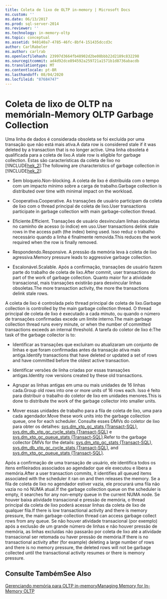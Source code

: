 ```yaml
---
title: Coleta de lixo de OLTP in-memory | Microsoft Docs
ms.custom: ''
ms.date: 06/13/2017
ms.prod: sql-server-2014
ms.reviewer: ''
ms.technology: in-memory-oltp
ms.topic: conceptual
ms.assetid: 940140a7-4785-46fc-8bf4-151435dccd3c
author: CarlRabeler
ms.author: carlrab
ms.openlocfilehash: 23997d3664fb48902d2be08bbb22d2189c832298
ms.sourcegitcommit: ad4d92dce894592a259721a1571b1d8736abacdb
ms.translationtype: MT
ms.contentlocale: pt-BR
ms.lasthandoff: 08/04/2020
ms.locfileid: "87684747"
---
```

# <a name="in-memory-oltp-garbage-collection"></a><span data-ttu-id="97d42-102">Coleta de lixo de OLTP na memória</span><span class="sxs-lookup"><span data-stu-id="97d42-102">In-Memory OLTP Garbage Collection</span></span>
  <span data-ttu-id="97d42-103">Uma linha de dados é considerada obsoleta se foi excluída por uma transação que não está mais ativa.</span><span class="sxs-lookup"><span data-stu-id="97d42-103">A data row is considered stale if it was deleted by a transaction that is no longer active.</span></span> <span data-ttu-id="97d42-104">Uma linha obsoleta é qualificada para a coleta de lixo.</span><span class="sxs-lookup"><span data-stu-id="97d42-104">A stale row is eligible for garbage collection.</span></span> <span data-ttu-id="97d42-105">Estas são características da coleta de lixo no [!INCLUDE[hek_2](../../includes/hek-2-md.md)]:</span><span class="sxs-lookup"><span data-stu-id="97d42-105">The following are characteristics of garbage collection in [!INCLUDE[hek_2](../../includes/hek-2-md.md)]:</span></span>  
  
-   <span data-ttu-id="97d42-106">Sem bloqueio.</span><span class="sxs-lookup"><span data-stu-id="97d42-106">Non-blocking.</span></span> <span data-ttu-id="97d42-107">A coleta de lixo é distribuída com o tempo com um impacto mínimo sobre a carga de trabalho.</span><span class="sxs-lookup"><span data-stu-id="97d42-107">Garbage collection is distributed over time with minimal impact on the workload.</span></span>  
  
-   <span data-ttu-id="97d42-108">Cooperativa.</span><span class="sxs-lookup"><span data-stu-id="97d42-108">Cooperative.</span></span> <span data-ttu-id="97d42-109">As transações de usuário participam da coleta de lixo com o thread principal de coleta de lixo.</span><span class="sxs-lookup"><span data-stu-id="97d42-109">User transactions participate in garbage collection with main garbage-collection thread.</span></span>  
  
-   <span data-ttu-id="97d42-110">Eficiente.</span><span class="sxs-lookup"><span data-stu-id="97d42-110">Efficient.</span></span> <span data-ttu-id="97d42-111">Transações de usuário desvinculam linhas obsoletas no caminho de acesso (o índice) em uso.</span><span class="sxs-lookup"><span data-stu-id="97d42-111">User transactions delink stale rows in the access path (the index) being used.</span></span> <span data-ttu-id="97d42-112">Isso reduz o trabalho necessário quando a linha é finalmente removida.</span><span class="sxs-lookup"><span data-stu-id="97d42-112">This reduces the work required when the row is finally removed.</span></span>  
  
-   <span data-ttu-id="97d42-113">Respondendo.</span><span class="sxs-lookup"><span data-stu-id="97d42-113">Responsive.</span></span> <span data-ttu-id="97d42-114">A pressão da memória leva à coleta de lixo agressiva.</span><span class="sxs-lookup"><span data-stu-id="97d42-114">Memory pressure leads to aggressive garbage collection.</span></span>  
  
-   <span data-ttu-id="97d42-115">Escalonável.</span><span class="sxs-lookup"><span data-stu-id="97d42-115">Scalable.</span></span> <span data-ttu-id="97d42-116">Após a confirmação, transações de usuário fazem parte do trabalho de coleta de lixo.</span><span class="sxs-lookup"><span data-stu-id="97d42-116">After commit, user transactions do part of the work of garbage collection.</span></span> <span data-ttu-id="97d42-117">Quanto maior for a atividade transacional, mais transações existirão para desvincular linhas obsoletas.</span><span class="sxs-lookup"><span data-stu-id="97d42-117">The more transaction activity, the more the transactions delink stale rows.</span></span>  
  
 <span data-ttu-id="97d42-118">A coleta de lixo é controlada pelo thread principal de coleta de lixo.</span><span class="sxs-lookup"><span data-stu-id="97d42-118">Garbage collection is controlled by the main garbage collection thread.</span></span> <span data-ttu-id="97d42-119">O thread principal de coleta de lixo é executado a cada minuto, ou quando o número de transações confirmadas excede um limite interno.</span><span class="sxs-lookup"><span data-stu-id="97d42-119">The main garbage collection thread runs every minute, or when the number of committed transactions exceeds an internal threshold.</span></span> <span data-ttu-id="97d42-120">A tarefa do coletor de lixo é:</span><span class="sxs-lookup"><span data-stu-id="97d42-120">The task of the garbage collector is to:</span></span>  
  
-   <span data-ttu-id="97d42-121">Identificar as transações que excluíram ou atualizaram um conjunto de linhas e que foram confirmadas antes da transação ativa mais antiga.</span><span class="sxs-lookup"><span data-stu-id="97d42-121">Identify transactions that have deleted or updated a set of rows and have committed before the oldest active transaction.</span></span>  
  
-   <span data-ttu-id="97d42-122">Identificar versões de linha criadas por essas transações antigas.</span><span class="sxs-lookup"><span data-stu-id="97d42-122">Identity row versions created by these old transactions.</span></span>  
  
-   <span data-ttu-id="97d42-123">Agrupar as linhas antigas em uma ou mais unidades de 16 linhas cada.</span><span class="sxs-lookup"><span data-stu-id="97d42-123">Group old rows into one or more units of 16 rows each.</span></span> <span data-ttu-id="97d42-124">Isso é feito para distribuir o trabalho do coletor de lixo em unidades menores.</span><span class="sxs-lookup"><span data-stu-id="97d42-124">This is done to distribute the work of the garbage collector into smaller units.</span></span>  
  
-   <span data-ttu-id="97d42-125">Mover essas unidades de trabalho para a fila de coleta de lixo, uma para cada agendador.</span><span class="sxs-lookup"><span data-stu-id="97d42-125">Move these work units into the garbage collection queue, one for each scheduler.</span></span> <span data-ttu-id="97d42-126">Consulte esses DMVs do coletor de lixo para obter os detalhes: [sys.dm_xtp_gc_stats &#40;Transact-SQL&#41;](/sql/relational-databases/system-dynamic-management-views/sys-dm-xtp-gc-stats-transact-sql), [sys.dm_db_xtp_gc_cycle_stats &#40;Transact-SQL&#41;](/sql/relational-databases/system-dynamic-management-views/sys-dm-db-xtp-gc-cycle-stats-transact-sql) e [sys.dm_xtp_gc_queue_stats &#40;Transact-SQL&#41;](/sql/relational-databases/system-dynamic-management-views/sys-dm-xtp-gc-queue-stats-transact-sql).</span><span class="sxs-lookup"><span data-stu-id="97d42-126">Refer to the garbage collector DMVs for the details: [sys.dm_xtp_gc_stats &#40;Transact-SQL&#41;](/sql/relational-databases/system-dynamic-management-views/sys-dm-xtp-gc-stats-transact-sql), [sys.dm_db_xtp_gc_cycle_stats &#40;Transact-SQL&#41;](/sql/relational-databases/system-dynamic-management-views/sys-dm-db-xtp-gc-cycle-stats-transact-sql), and [sys.dm_xtp_gc_queue_stats &#40;Transact-SQL&#41;](/sql/relational-databases/system-dynamic-management-views/sys-dm-xtp-gc-queue-stats-transact-sql).</span></span>  
  
 <span data-ttu-id="97d42-127">Após a confirmação de uma transação de usuário, ele identifica todos os itens enfileirados associados ao agendador que ele executou e libera a memória.</span><span class="sxs-lookup"><span data-stu-id="97d42-127">After a user transaction commits, it identifies all queued items associated with the scheduler it ran on and then releases the memory.</span></span> <span data-ttu-id="97d42-128">Se a fila de coleta de lixo no agendador estiver vazia, ele procurará uma fila não vazia no nó NUMA atual.</span><span class="sxs-lookup"><span data-stu-id="97d42-128">If the garbage collection queue on the scheduler is empty, it searches for any non-empty queue in the current NUMA node.</span></span> <span data-ttu-id="97d42-129">Se houver baixa atividade transacional e pressão de memória, o thread principal da coleta de lixo poderá acessar linhas da coleta de lixo de qualquer fila.</span><span class="sxs-lookup"><span data-stu-id="97d42-129">If there is low transactional activity and there is memory pressure, the main garbage-collection thread can access garbage collect rows from any queue.</span></span> <span data-ttu-id="97d42-130">Se não houver atividade transacional (por exemplo) após a exclusão de um grande número de linhas e não houver pressão de memória, as linhas excluídas não passarão por coleta de lixo até a atividade transacional ser retomada ou haver pressão de memória.</span><span class="sxs-lookup"><span data-stu-id="97d42-130">If there is no transactional activity after (for example) deleting a large number of rows and there is no memory pressure, the deleted rows will not be garbage collected until the transactional activity resumes or there is memory pressure.</span></span>  
  
## <a name="see-also"></a><span data-ttu-id="97d42-131">Consulte Também</span><span class="sxs-lookup"><span data-stu-id="97d42-131">See Also</span></span>  
 [<span data-ttu-id="97d42-132">Gerenciando memória para OLTP in-memory</span><span class="sxs-lookup"><span data-stu-id="97d42-132">Managing Memory for In-Memory OLTP</span></span>](../../database-engine/managing-memory-for-in-memory-oltp.md)  
  
  

